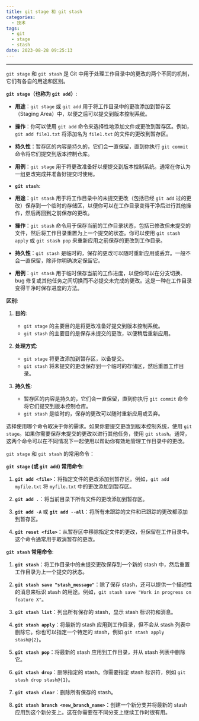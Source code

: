 ```yaml
---
title: git stage 和 git stash
categories:
  - 技术
tags:
  - git
  - stage
  - stash
date: 2023-08-28 09:25:13
---
```


---

`git stage` 和 `git stash` 是 Git 中用于处理工作目录中的更改的两个不同的机制，它们有各自的用途和区别。

**`git stage`（也称为 `git add`）**:

- **用途**：`git stage` 或 `git add` 用于将工作目录中的更改添加到暂存区（Staging Area）中，以便之后可以提交到版本控制系统。
- **操作**：你可以使用 `git add` 命令来选择性地添加文件或更改到暂存区。例如，`git add file1.txt` 将添加名为 `file1.txt` 的文件的更改到暂存区。
- **持久性**：暂存区的内容是持久的，它们会一直保留，直到你执行 `git commit` 命令将它们提交到版本控制仓库。
- **用例**：`git stage` 用于将更改准备好以便提交到版本控制系统。通常在你认为一组更改完成并准备好提交时使用。
- <!-- more -->

  **`git stash`**:

- **用途**：`git stash` 用于将工作目录中的未提交更改（包括已经 `git add` 过的更改）保存到一个临时的存储区，以便你可以在工作目录变得干净后进行其他操作，然后再回到之前保存的更改。
- **操作**：`git stash` 命令用于保存当前的工作目录状态，包括已修改但未提交的文件，然后将工作目录重置为上一个提交的状态。你可以使用 `git stash apply` 或 `git stash pop` 来重新应用之前保存的更改到工作目录。
- **持久性**：`git stash` 是临时的，保存的更改可以随时重新应用或丢弃。一般不会一直保留，除非你明确决定保留它。
- **用例**：`git stash` 用于临时保存当前的工作进度，以便你可以在分支切换、bug 修复或其他任务之间切换而不必提交未完成的更改。这是一种在工作目录变得干净时保存进度的方法。

**区别**:

1. **目的**:

   - `git stage` 的主要目的是将更改准备好提交到版本控制系统。
   - `git stash` 的主要目的是保存未提交的更改，以便稍后重新应用。

2. **处理方式**:

   - `git stage` 将更改添加到暂存区，以备提交。
   - `git stash` 将未提交的更改保存到一个临时的存储区，然后重置工作目录。

3. **持久性**:
   - 暂存区的内容是持久的，它们会一直保留，直到你执行 `git commit` 命令将它们提交到版本控制仓库。
   - `git stash` 是临时的，保存的更改可以随时重新应用或丢弃。

选择使用哪个命令取决于你的需求。如果你要提交更改到版本控制系统，使用 `git stage`。如果你需要保存未提交的更改以进行其他任务，使用 `git stash`。通常，这两个命令可以在不同情况下一起使用以帮助你有效地管理工作目录中的更改。

`git stage` 和 `git stash` 的常用命令：

**`git stage` (或 `git add`) 常用命令**:

1. **`git add <file>`**：将指定文件的更改添加到暂存区。例如，`git add myfile.txt` 将 `myfile.txt` 中的更改添加到暂存区。

2. **`git add .`**：将当前目录下所有文件的更改添加到暂存区。

3. **`git add -A`** 或 **`git add --all`**：将所有未跟踪的文件和已跟踪的更改都添加到暂存区。

4. **`git reset <file>`**：从暂存区中移除指定文件的更改，但保留在工作目录中。这个命令通常用于取消暂存的更改。

**`git stash` 常用命令**:

1. **`git stash`**：将工作目录中的未提交更改保存到一个新的 stash 中，然后重置工作目录为上一个提交的状态。

2. **`git stash save "stash_message"`**：除了保存 stash，还可以提供一个描述性的消息来标识 stash 的用途。例如，`git stash save "Work in progress on feature X"`。

3. **`git stash list`**：列出所有保存的 stash，显示 stash 标识符和消息。

4. **`git stash apply`**：将最新的 stash 应用到工作目录，但不会从 stash 列表中删除它。你也可以指定一个特定的 stash，例如 `git stash apply stash@{2}`。

5. **`git stash pop`**：将最新的 stash 应用到工作目录，并从 stash 列表中删除它。

6. **`git stash drop`**：删除指定的 stash。你需要指定 stash 标识符，例如 `git stash drop stash@{1}`。

7. **`git stash clear`**：删除所有保存的 stash。

8. **`git stash branch <new_branch_name>`**：创建一个新分支并将最新的 stash 应用到这个新分支上。这在你需要在不同分支上继续工作时很有用。
